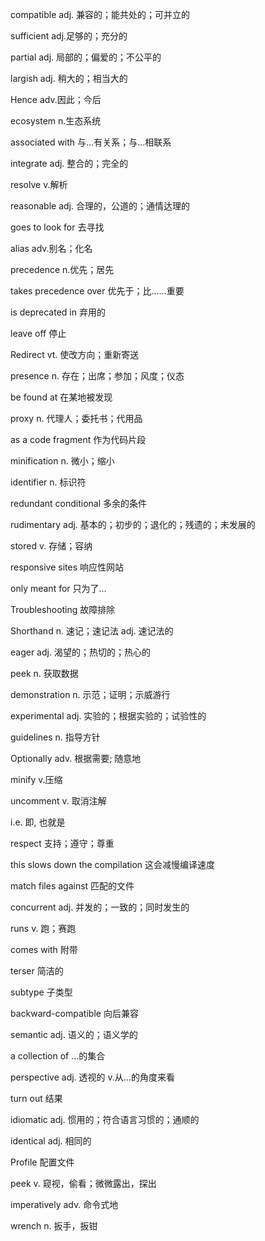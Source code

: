 compatible adj. 兼容的；能共处的；可并立的

sufficient adj.足够的；充分的

partial adj. 局部的；偏爱的；不公平的

largish adj. 稍大的；相当大的

Hence adv.因此；今后

ecosystem n.生态系统

associated with 与…有关系；与…相联系

integrate adj. 整合的；完全的

resolve v.解析

reasonable adj. 合理的，公道的；通情达理的

goes to look for 去寻找

alias adv.别名；化名

precedence n.优先；居先

takes precedence over 优先于；比……重要

is deprecated in 弃用的

leave off 停止

Redirect vt. 使改方向；重新寄送

presence n. 存在；出席；参加；风度；仪态

be found at 在某地被发现

proxy n. 代理人；委托书；代用品

as a code fragment 作为代码片段

minification n. 微小；缩小

identifier n. 标识符

redundant conditional 多余的条件

rudimentary adj. 基本的；初步的；退化的；残遗的；未发展的

stored v. 存储；容纳

responsive sites 响应性网站

only meant for 只为了...

Troubleshooting 故障排除

Shorthand n. 速记；速记法 adj. 速记法的

eager adj. 渴望的；热切的；热心的

peek n. 获取数据

demonstration n. 示范；证明；示威游行

experimental adj. 实验的；根据实验的；试验性的

guidelines n. 指导方针

Optionally adv. 根据需要; 随意地

minify v.压缩

uncomment v. 取消注解

i.e. 即, 也就是

respect 支持；遵守；尊重

this slows down the compilation 这会减慢编译速度

match files against 匹配的文件

concurrent adj. 并发的；一致的；同时发生的

runs v. 跑；赛跑

comes with 附带

terser 简洁的

subtype 子类型

backward-compatible 向后兼容

semantic adj. 语义的；语义学的

a collection of ...的集合

perspective adj. 透视的 v.从...的角度来看

turn out 结果

idiomatic adj. 惯用的；符合语言习惯的；通顺的

identical adj. 相同的

Profile 配置文件

peek v. 窥视，偷看；微微露出，探出

imperatively adv. 命令式地

wrench n. 扳手，扳钳
